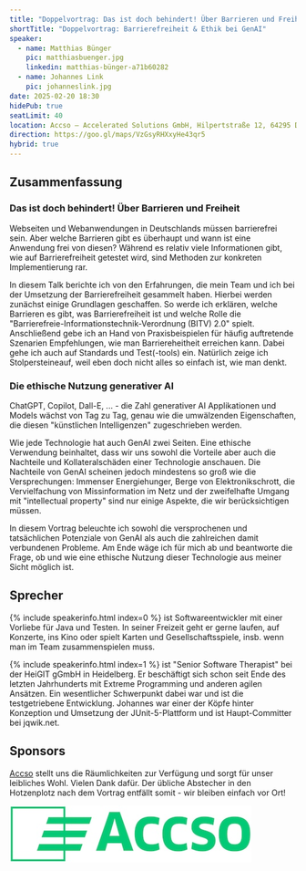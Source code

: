 ```yaml
---
title: "Doppelvortrag: Das ist doch behindert! Über Barrieren und Freiheit & Die ethische Nutzung generativer AI"
shortTitle: "Doppelvortrag: Barrierefreiheit & Ethik bei GenAI"
speaker:
  - name: Matthias Bünger
    pic: matthiasbuenger.jpg
    linkedin: matthias-bünger-a71b60282
  - name: Johannes Link
    pic: johanneslink.jpg
date: 2025-02-20 18:30
hidePub: true
seatLimit: 40
location: Accso – Accelerated Solutions GmbH, Hilpertstraße 12, 64295 Darmstadt, der Eingang ist seitlich am Haus (an der Seite der Hausnummer 12b), die Bushaltestelle heißt Hilperstraße (abends leider kaum noch Verkehr), alternativ etwa 20 min Fußweg vom Hauptbahnhof, Parken und Fahrradständer sind hinterm Haus.
direction: https://goo.gl/maps/VzGsyRHXxyHe43qr5
hybrid: true
---
```


## Zusammenfassung

### Das ist doch behindert! Über Barrieren und Freiheit

Webseiten und Webanwendungen in Deutschlands müssen barrierefrei sein. Aber welche Barrieren gibt es überhaupt und wann ist eine Anwendung frei von diesen? Während es relativ viele Informationen gibt, wie auf Barrierefreiheit getestet wird, sind Methoden zur konkreten Implementierung rar.

In diesem Talk berichte ich von den Erfahrungen, die mein Team und ich bei der Umsetzung der Barrierefreiheit gesammelt haben. Hierbei werden zunächst einige Grundlagen geschaffen. So werde ich erklären, welche Barrieren es gibt, was Barrierefreiheit ist und welche Rolle die "Barrierefreie-Informationstechnik-Verordnung (BITV) 2.0" spielt. Anschließend gebe ich an Hand von Praxisbeispielen für häufig auftretende Szenarien Empfehlungen, wie man Barriereheitheit erreichen kann. Dabei gehe ich auch auf Standards und Test(-tools) ein. Natürlich zeige ich Stolpersteineauf, weil eben doch nicht alles so einfach ist, wie man denkt.

### Die ethische Nutzung generativer AI

ChatGPT, Copilot, Dall-E, ... - die Zahl generativer AI Applikationen und Models wächst von Tag zu Tag, genau wie die umwälzenden Eigenschaften, die diesen "künstlichen Intelligenzen" zugeschrieben werden.

Wie jede Technologie hat auch GenAI zwei Seiten. Eine ethische Verwendung beinhaltet, dass wir uns sowohl die Vorteile aber auch die Nachteile und Kollateralschäden einer Technologie anschauen. Die Nachteile von GenAI scheinen jedoch mindestens so groß wie die Versprechungen: Immenser Energiehunger, Berge von Elektronikschrott, die Vervielfachung von Missinformation im Netz und der zweifelhafte Umgang mit "intellectual property" sind nur einige Aspekte, die wir berücksichtigen müssen.

In diesem Vortrag beleuchte ich sowohl die versprochenen und tatsächlichen Potenziale von GenAI als auch die zahlreichen damit verbundenen Probleme. Am Ende wäge ich für mich ab und beantworte die Frage, ob und wie eine ethische Nutzung dieser Technologie aus meiner Sicht möglich ist.


## Sprecher

{% include speakerinfo.html index=0 %} ist Softwareentwickler mit einer Vorliebe für Java und Testen. In seiner Freizeit geht er gerne laufen, auf Konzerte, ins Kino oder spielt Karten und Gesellschaftsspiele, insb. wenn man im Team zusammenspielen muss.

{% include speakerinfo.html index=1 %} ist "Senior Software Therapist" bei der HeiGIT gGmbH in Heidelberg. Er beschäftigt sich schon seit Ende des letzten Jahrhunderts mit Extreme Programming und anderen agilen Ansätzen. Ein wesentlicher Schwerpunkt dabei war und ist die testgetriebene Entwicklung. Johannes war einer der Köpfe hinter Konzeption und Umsetzung der JUnit-5-Plattform und ist Haupt-Committer bei jqwik.net.


## Sponsors

[Accso](https://accso.de/) stellt uns die Räumlichkeiten zur Verfügung und sorgt für unser leibliches Wohl. Vielen Dank dafür. Der übliche Abstecher in den Hotzenplotz nach dem Vortrag entfällt somit - wir bleiben einfach vor Ort!

[![logo](/images/sponsors/accso.jpg)](https://accso.de/)
